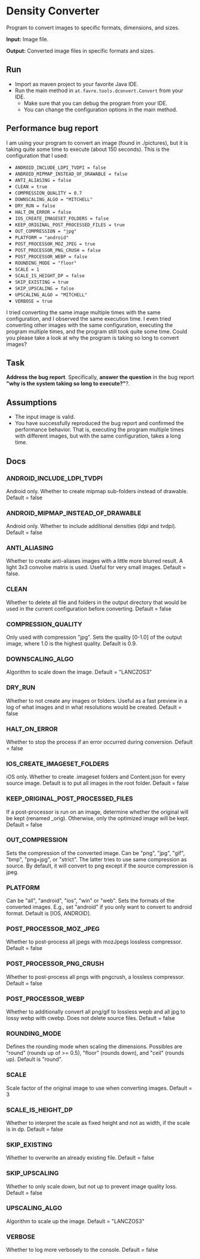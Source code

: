 # Density Converter
Program to convert images to specific formats, dimensions, and sizes.

**Input:** Image file.

**Output:** Converted image files in specific formats and sizes.

## Run

* Import as maven project to your favorite Java IDE.
* Run the main method in `at.favre.tools.dconvert.Convert` from your IDE.
    * Make sure that you can debug the program from your IDE.
    * You can change the configuration options in the main method.

## Performance bug report
I am using your program to convert an image (found in ./pictures), but it is taking quite some time to execute (about 150 seconds). 
This is the configuration that I used:

* `ANDROID_INCLUDE_LDPI_TVDPI = false`  
* `ANDROID_MIPMAP_INSTEAD_OF_DRAWABLE = false`  
* `ANTI_ALIASING = false`  
* `CLEAN = true`  
* `COMPRESSION_QUALITY = 0.7` 
* `DOWNSCALING_ALGO = "MITCHELL"` 
* `DRY_RUN = false`  
* `HALT_ON_ERROR = false` 
* `IOS_CREATE_IMAGESET_FOLDERS = false`  
* `KEEP_ORIGINAL_POST_PROCESSED_FILES = true`  
* `OUT_COMPRESSION = "jpg"` 
* `PLATFORM = "android"` 
* `POST_PROCESSOR_MOZ_JPEG = true`  
* `POST_PROCESSOR_PNG_CRUSH = false`  
* `POST_PROCESSOR_WEBP = false`  
* `ROUNDING_MODE = "floor"` 
* `SCALE = 1`
* `SCALE_IS_HEIGHT_DP = false` 
* `SKIP_EXISTING = true` 
* `SKIP_UPSCALING = false` 
* `UPSCALING_ALGO = "MITCHELL"` 
* `VERBOSE = true`   

I tried converting the same image multiple times with the same configuration, and I observed the same execution time. 
I even tried converting other images with the same configuration, executing the program multiple times, and the program still took quite some time. 
Could you please take a look at why the program is taking so long to convert images?

## Task
**Address the bug report**. Specifically, **answer the question** in the bug report **"why is the system taking so long to execute?"**?.

## Assumptions

* The input image is valid.
* You have successfully reproduced the bug report and confirmed the performance behavior.
That is, executing the program multiple times with different images, but with the same configuration, takes a long time.

## Docs

### ANDROID_INCLUDE_LDPI_TVDPI
Android only.
Whether to create mipmap sub-folders instead of drawable.
Default = false

### ANDROID_MIPMAP_INSTEAD_OF_DRAWABLE
Android only.
Whether to include additional densities (ldpi and tvdpi).
Default = false

### ANTI_ALIASING
Whether to create anti-aliases images with a little more blurred result.
A light 3x3 convolve matrix is used.
Useful for very small images.
Default = false.

### CLEAN
Whether to delete all file and folders in the output directory that would be used in the current configuration before converting.
Default = false

### COMPRESSION_QUALITY
Only used with compression "jpg". Sets the quality [0-1.0] of the output image, where 1.0 is the highest quality. 
Default is 0.9.

### DOWNSCALING_ALGO
Algorithm to scale down the image.
Default = "LANCZOS3"

### DRY_RUN
Whether to not create any images or folders. 
Useful as a fast preview in a log of what images and in what resolutions would be created.
Default = false

### HALT_ON_ERROR
Whether to stop the process if an error occurred during conversion.
Default = false

### IOS_CREATE_IMAGESET_FOLDERS
iOS only.
Whether to create .imageset folders and Content.json for every source image.
Default is to put all images in the root folder.
Default = false

### KEEP_ORIGINAL_POST_PROCESSED_FILES
If a post-processor is run on an image, determine whether the original will be kept (renamed _orig).
Otherwise, only the optimized image will be kept.
Default = false

### OUT_COMPRESSION
Sets the compression of the converted image. 
Can be "png", "jpg", "gif", "bmp", "png+jpg", or "strict".
The latter tries to use same compression as source. 
By default, it will convert to png except if the source compression is jpeg.

### PLATFORM
Can be "all", "android", "ios", "win" or "web". 
Sets the formats of the converted images.
E.g., set "android" if you only want to convert to android format. 
Default is [IOS, ANDROID].

### POST_PROCESSOR_MOZ_JPEG
Whether to post-process all jpegs with mozJpegs lossless compressor.
Default = false

### POST_PROCESSOR_PNG_CRUSH
Whether to post-process all pngs with pngcrush, a lossless compressor. 
Default = false

### POST_PROCESSOR_WEBP
Whether to additionally convert all png/gif to lossless wepb and all jpg to lossy webp with cwebp. 
Does not delete source files.
Default = false

### ROUNDING_MODE
Defines the rounding mode when scaling the dimensions. 
Possibles are "round" (rounds up of >= 0.5), "floor" (rounds down), and "ceil" (rounds up). 
Default is "round".

### SCALE
Scale factor of the original image to use when converting images.
Default = 3

### SCALE_IS_HEIGHT_DP
Whether to interpret the scale as fixed height and not as width, if the scale is in dp.
Default = false
 
### SKIP_EXISTING
Whether to overwrite an already existing file.
Default = false
 
### SKIP_UPSCALING
Whether to only scale down, but not up to prevent image quality loss.
Default = false

### UPSCALING_ALGO
Algorithm to scale up the image.
Default = "LANCZOS3"

### VERBOSE
Whether to log more verbosely to the console.
Default = false
